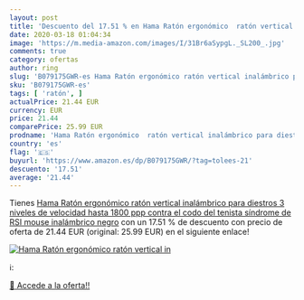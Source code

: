 ```yaml
---
layout: post
title: 'Descuento del 17.51 % en Hama Ratón ergonómico  ratón vertical in'
date: 2020-03-18 01:04:34
image: 'https://m.media-amazon.com/images/I/31Br6aSypgL._SL200_.jpg'
comments: true
category: ofertas
author: ring
slug: 'B079175GWR-es Hama Ratón ergonómico ratón vertical inalámbrico para...'
sku: 'B079175GWR-es'
tags: [ 'ratón', ]
actualPrice: 21.44 EUR
currency: EUR
price: 21.44
comparePrice: 25.99 EUR
prodname: 'Hama Ratón ergonómico  ratón vertical inalámbrico para diestros  3 niveles de velocidad hasta 1800 ppp  contra el codo del tenista  síndrome de RSI  mouse inalámbrico  negro'
country: 'es'
flag: '🇪🇸'
buyurl: 'https://www.amazon.es/dp/B079175GWR/?tag=tolees-21'
descuento: '17.51'
average: '21.44'
---
```


Tienes [Hama Ratón ergonómico  ratón vertical inalámbrico para diestros  3 niveles de velocidad hasta 1800 ppp  contra el codo del tenista  síndrome de RSI  mouse inalámbrico  negro](https://www.amazon.es/dp/B079175GWR/?tag=tolees-21) con un 17.51 % de descuento con precio de oferta de 21.44 EUR (original: 25.99 EUR) en el siguiente enlace!

[![Hama Ratón ergonómico  ratón vertical in](https://m.media-amazon.com/images/I/31Br6aSypgL._SL200_.jpg)](https://www.amazon.es/dp/B079175GWR/?tag=tolees-21)

ℹ️:


[🛒 Accede a la oferta!!](https://www.amazon.es/dp/B079175GWR/?tag=tolees-21)
